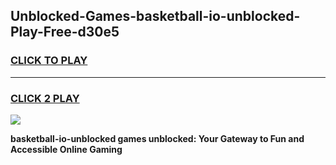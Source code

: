 
## Unblocked-Games-basketball-io-unblocked-Play-Free-d30e5
<h3>
<a href="https://premium76.site?title=basketball-io-unblocked&ref=19M">CLICK TO PLAY</a></h3>
<hr>

<h3>
<a href="https://premium76.site?title=basketball-io-unblocked&ref=19M">CLICK 2 PLAY</a>
  
</h3>

<a href="https://premium76.site?title=basketball-io-unblocked&ref=19M"><img src="https://clearcache.store/games.png"></a>


**basketball-io-unblocked games unblocked: Your Gateway to Fun and Accessible Online Gaming**
